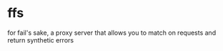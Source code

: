 # ffs
for fail's sake, a proxy server that allows you to match on requests and return synthetic errors
